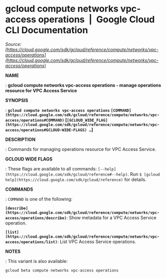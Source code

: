 # gcloud compute networks vpc-access operations  |  Google Cloud CLI Documentation

*Source: [https://cloud.google.com/sdk/gcloud/reference/compute/networks/vpc-access/operations](https://cloud.google.com/sdk/gcloud/reference/compute/networks/vpc-access/operations)*

**NAME**

: **gcloud compute networks vpc-access operations - manage operations resource for VPC Access Service**

**SYNOPSIS**

: **`gcloud compute networks vpc-access operations` `[COMMAND](https://cloud.google.com/sdk/gcloud/reference/compute/networks/vpc-access/operations#COMMAND)` [`[GCLOUD_WIDE_FLAG](https://cloud.google.com/sdk/gcloud/reference/compute/networks/vpc-access/operations#GCLOUD-WIDE-FLAGS) …`]**

**DESCRIPTION**

: Commands for managing operations resource for VPC Access Service.

**GCLOUD WIDE FLAGS**

: These flags are available to all commands: `[--help](https://cloud.google.com/sdk/gcloud/reference#--help)`.
Run `$ [gcloud help](https://cloud.google.com/sdk/gcloud/reference)` for details.

**COMMANDS**

: ``COMMAND`` is one of the following:

**`[describe](https://cloud.google.com/sdk/gcloud/reference/compute/networks/vpc-access/operations/describe)`**:
Show metadata for a VPC Access Service operation.

**`[list](https://cloud.google.com/sdk/gcloud/reference/compute/networks/vpc-access/operations/list)`**:
List VPC Access Service operations.

**NOTES**

: This variant is also available:

```
gcloud beta compute networks vpc-access operations
```